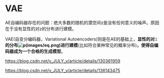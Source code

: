 # VAE

AE自编码器存在的问题：绝大多数的随机的潜空间z是没有任何意义的噪声。原因在于没有显性的对z的分布进行建模。

VAE(自变分编码器，Variational Autoencoders)则是在AE的基础上，**显性的对![z](images/eq-1708348696726.png)的分布![p(images/eq.png)](https://latex.csdn.net/eq?p%28z%29)进行建模**(比如符合某种常见的概率分布)**，使得自编码器成为一个合格的生成模型**。



https://blog.csdn.net/v_JULY_v/article/details/130361959

https://blog.csdn.net/v_JULY_v/article/details/136143475